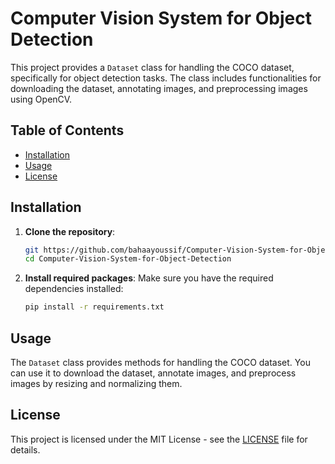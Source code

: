 # Computer Vision System for Object Detection

This project provides a `Dataset` class for handling the COCO dataset, specifically for object detection tasks. The class includes functionalities for downloading the dataset, annotating images, and preprocessing images using OpenCV.

## Table of Contents

- [Installation](#installation)
- [Usage](#usage)
- [License](#license)

## Installation

1. **Clone the repository**:
    ```bash
    git https://github.com/bahaayoussif/Computer-Vision-System-for-Object-Detection.git
    cd Computer-Vision-System-for-Object-Detection
    ```

2. **Install required packages**:
    Make sure you have the required dependencies installed:
    ```bash
    pip install -r requirements.txt
    ```

## Usage

The `Dataset` class provides methods for handling the COCO dataset. You can use it to download the dataset, annotate images, and preprocess images by resizing and normalizing them.

## License

This project is licensed under the MIT License - see the [LICENSE](LICENSE) file for details.
